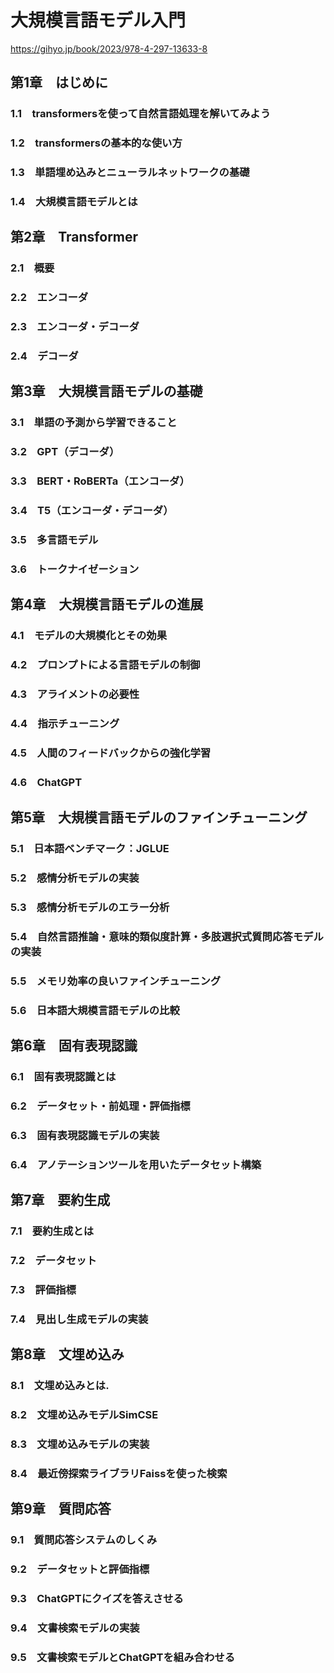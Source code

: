 # 大規模言語モデル入門

https://gihyo.jp/book/2023/978-4-297-13633-8

## 第1章　はじめに
### 1.1　transformersを使って自然言語処理を解いてみよう
### 1.2　transformersの基本的な使い方
### 1.3　単語埋め込みとニューラルネットワークの基礎
### 1.4　大規模言語モデルとは
## 第2章　Transformer
### 2.1　概要
### 2.2　エンコーダ
### 2.3　エンコーダ・デコーダ
### 2.4　デコーダ
## 第3章　大規模言語モデルの基礎
### 3.1　単語の予測から学習できること
### 3.2　GPT（デコーダ）
### 3.3　BERT・RoBERTa（エンコーダ）
### 3.4　T5（エンコーダ・デコーダ）
### 3.5　多言語モデル
### 3.6　トークナイゼーション
## 第4章　大規模言語モデルの進展
### 4.1　モデルの大規模化とその効果
### 4.2　プロンプトによる言語モデルの制御
### 4.3　アライメントの必要性
### 4.4　指示チューニング
### 4.5　人間のフィードバックからの強化学習
### 4.6　ChatGPT
## 第5章　大規模言語モデルのファインチューニング
### 5.1　日本語ベンチマーク：JGLUE
### 5.2　感情分析モデルの実装
### 5.3　感情分析モデルのエラー分析
### 5.4　自然言語推論・意味的類似度計算・多肢選択式質問応答モデルの実装
### 5.5　メモリ効率の良いファインチューニング
### 5.6　日本語大規模言語モデルの比較
## 第6章　固有表現認識
### 6.1　固有表現認識とは
### 6.2　データセット・前処理・評価指標
### 6.3　固有表現認識モデルの実装
### 6.4　アノテーションツールを用いたデータセット構築
## 第7章　要約生成
### 7.1　要約生成とは
### 7.2　データセット
### 7.3　評価指標
### 7.4　見出し生成モデルの実装
## 第8章　文埋め込み
### 8.1　文埋め込みとは.
### 8.2　文埋め込みモデルSimCSE
### 8.3　文埋め込みモデルの実装
### 8.4　最近傍探索ライブラリFaissを使った検索
## 第9章　質問応答
### 9.1　質問応答システムのしくみ
### 9.2　データセットと評価指標
### 9.3　ChatGPTにクイズを答えさせる
### 9.4　文書検索モデルの実装
### 9.5　文書検索モデルとChatGPTを組み合わせる
